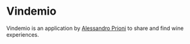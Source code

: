 # Vindemio

Vindemio is an application by [Alessandro Prioni](http://alessandro.prioni.co/) to share and find wine experiences.